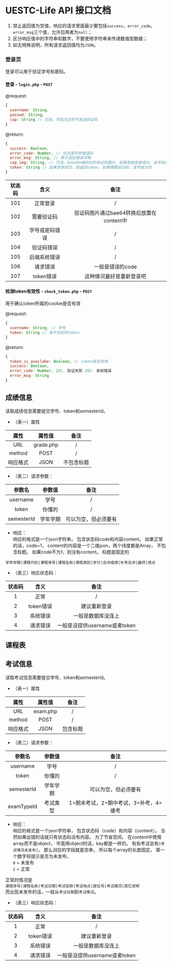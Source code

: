 # UESTC-Life API 接口文档

1. 禁止返回值为空值，响应的请求里面最少要包括`success`，`error_code`，`error_msg`三个值，允许后两者为`null`；
2. 区分响应值中的字符串和数字，不要使用字符串来传递数值型数据；
3. 如无特殊说明，所有请求返回值均为`JSON`。

### 登录页

登录可以用于验证学号和密码。

#### 登录 - `login.php` - `POST`  

@request:  
```js
{
  username: String,
  passwd: String,
  cap: String // 可选，字段为空则不发送验证码
}
```

@return:  
```js
{
  success: Boolean,
  error_code: Number, // 在这里列举错误码
  error_msg: String, // 用于返回错误详情
  cap_img: String, // 可选，base64编码后的验证码图片，如果直接登录成功，该字段为空
  token: String // 如果登录成功，则返回token，如果需要验证码，该字段为空
}
```

状态码|含义|备注
:---:|:---:|:---:
101|正常登录|/
102|需要验证码|验证码图片通过bae64转换后放置在content中
103|学号或密码错误|/
104|验证码错误|/
105|后端系统错误|/
106|请求错误|一般是错误的code
107|token错误|这种情况最好是重新登录吧
#### 检测token有效性 - `check_token.php` - `POST`
用于确认token所属的cookie是否有效

@request:
```js
{
  username: String, // 学号
  token: String // 用于校验的token
}
```

@return:
```js
{
  token_is_availabe: Boolean, // token是否有效
  success: Boolean,
  error_code: Number, 201. 验证失败 202. 未知错误
  error_msg: String
}
```
## 成绩信息
读取成绩信息需要提交学号、token和semesterId。
- （表一）属性

属性|属性值|备注
:---:|:---:|:---:
URL|grade.php|/
method|POST|/
响应格式|JSON|不包含标题
- （表二）请求参数：

参数名|参数值|备注
:---:|:---:|:---:
username|学号|/
token|你懂的|/
semesterId|学年学期|可以为空，但必须要有

- 响应：  
响应的格式是一个json字符串，
包含状态码code和内容content。
如果正常的话，code=1，
content的内容是一个二维json，两个纬度都是Array，
不包含标题。
如果code不为1，则没有content。
标题是固定的
```
学年学期|课程代码|课程序号|课程名称|课程类别|学分|总评成绩|补考总评|最终|绩点
```
- （表三）响应状态码：

状态码|含义|备注
:---:|:---:|:---:
1|正常|/
2|token错误|建议重新登录
3|系统错误|一般是数据库没连上
4|请求错误|一般是没提供username或者token

## 课程表


## 考试信息

读取考试信息需要提交学号、token和semesterId。
- （表一）属性

属性|属性值|备注
:---:|:---:|:---:
URL|exam.php|/
method|POST|/
响应格式|JSON|包含标题
- （表二）请求参数：

参数名|参数值|备注
:---:|:---:|:---:
username|学号|/
token|你懂的|/
semesterId|学年学期|可以为空，但必须要有
examTypeId|考试类型|1=期末考试，2=期中考试，3=补考，4=缓考
- 响应：  
响应的格式是一个json字符串，
包含状态码（code）和内容（content）。
当然如果出错的话就只有状态码没有内容。
为了节省空间，
在content中使用array而不是object，
毕竟用object的话，key都是一样的。
有些考试会有`[考试情况未发布]`，
那么对应的字段就是空串，
所以每个array的长度固定。
第一个数字将提示是否为未发布，  
`0` = 未发布  
`1` = 正常

正常的情况是  
`课程序号|课程名称|考试日期|考试安排|考试地点|座位号|考试情况|其它说明`  
而出现未发布的话，一般从`考试日期`到`考试情况`。
- （表三）响应状态码：

状态码|含义|备注
:---:|:---:|:---:
1|正常|/
2|token错误|建议重新登录
3|系统错误|一般是数据库没连上
4|请求错误|一般是没提供username或者token
